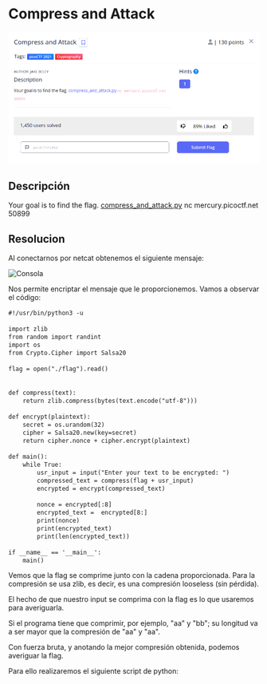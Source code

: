 # Compress and Attack
![Descripcion del CTF](img/description.png)

## Descripción
Your goal is to find the flag. [compress_and_attack.py](https://mercury.picoctf.net/static/248c32b70ad86502fb4169ba915c09bc/compress_and_attack.py) nc mercury.picoctf.net 50899

## Resolucion
Al conectarnos por netcat obtenemos el siguiente mensaje:

![Consola](img/console1.png)

Nos permite encriptar el mensaje que le proporcionemos. Vamos a observar el código:

```
#!/usr/bin/python3 -u

import zlib
from random import randint
import os
from Crypto.Cipher import Salsa20

flag = open("./flag").read()


def compress(text):
    return zlib.compress(bytes(text.encode("utf-8")))

def encrypt(plaintext):
    secret = os.urandom(32)
    cipher = Salsa20.new(key=secret)
    return cipher.nonce + cipher.encrypt(plaintext)

def main():
    while True:
        usr_input = input("Enter your text to be encrypted: ")
        compressed_text = compress(flag + usr_input)
        encrypted = encrypt(compressed_text)
        
        nonce = encrypted[:8]
        encrypted_text =  encrypted[8:]
        print(nonce)
        print(encrypted_text)
        print(len(encrypted_text))

if __name__ == '__main__':
    main()
```

Vemos que la flag se comprime junto con la cadena proporcionada. Para la compresión se usa zlib, es decir, es una compresión looseless (sin pérdida).

El hecho de que nuestro input se comprima con la flag es lo que usaremos para averiguarla.

Si el programa tiene que comprimir, por ejemplo, "aa" y "bb"; su longitud va a ser mayor que la compresión de "aa" y "aa".

Con fuerza bruta, y anotando la mejor compresión obtenida, podemos averiguar la flag.

Para ello realizaremos el siguiente script de python:

